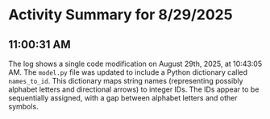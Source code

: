# Activity Summary for 8/29/2025

## 11:00:31 AM
The log shows a single code modification on August 29th, 2025, at 10:43:05 AM.  The `model.py` file was updated to include a Python dictionary called `names_to_id`. This dictionary maps string names (representing possibly alphabet letters and directional arrows) to integer IDs. The IDs appear to be sequentially assigned, with a gap between alphabet letters and other symbols.
